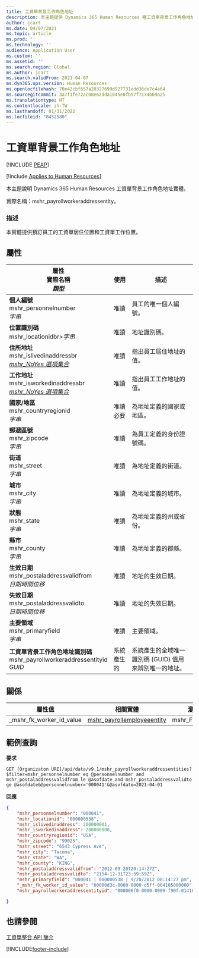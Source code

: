 ```yaml
---
title: 工資單背景工作角色地址
description: 本主題提供 Dynamics 365 Human Resources 裡工資單背景工作角色地址實體的細節和範例查詢。
author: jcart
ms.date: 04/07/2021
ms.topic: article
ms.prod: ''
ms.technology: ''
audience: Application User
ms.custom: ''
ms.assetid: ''
ms.search.region: Global
ms.author: jcart
ms.search.validFrom: 2021-04-07
ms.dyn365.ops.version: Human Resources
ms.openlocfilehash: 70e42cbf657a28327699d927731edd36de7c4a64
ms.sourcegitcommit: 3a7f1fe72ac08e62dda1045e0fb97f7174b69a25
ms.translationtype: HT
ms.contentlocale: zh-TW
ms.lasthandoff: 01/31/2022
ms.locfileid: "8452580"
---
```

# <a name="payroll-worker-address"></a>工資單背景工作角色地址


[!INCLUDE [PEAP](../includes/peap-1.md)]

[!include [Applies to Human Resources](../includes/applies-to-hr.md)]

本主題說明 Dynamics 365 Human Resources 工資單背景工作角色地址實體。

實際名稱：mshr_payrollworkeraddressentity。

### <a name="description"></a>描述

本實體提供預訂員工的工資單居住位置和工資單工作位置。

## <a name="properties"></a>屬性

| 屬性</br>**實際名稱**</br>**_類型_** | 使用 | 描述 |
| --- | --- | --- |
| **個人編號**</br>mshr_personnelnumber</br>*字串* | 唯讀 | 員工的唯一個人編號。 |
| **位置識別碼**</br>mshr_locationidbr>*字串* | 唯讀 | 地址識別碼。 |
| **住所地址**</br>mshr_islivedinaddressbr </br> *[mshr_NoYes 選項集合](hr-admin-integration-payroll-api-no-yes.md)* | 唯讀 | 指出員工居住地址的值。 |
| **工作地址** </br> mshr_isworkedinaddressbr </br>*[mshr_NoYes 選項集合](hr-admin-integration-payroll-api-no-yes.md)* | 唯讀 | 指出員工工作地址的值。 |
| **國家/地區**</br>mshr_countryregionid</br>*字串* | 唯讀</br>必要 | 為地址定義的國家或地區。 |
| **郵遞區號**</br>mshr_zipcode<br>*字串* | 唯讀 | 為員工定義的身份證號碼。 |
| **街道**</br>mshr_street</br>*字串* | 唯讀 | 為地址定義的街道。 |
| **城市**</br>mshr_city</br>*字串* | 唯讀 | 為地址定義的城市。 |
| **狀態**</br>mshr_state</br>*字串* | 唯讀 | 為地址定義的州或省份。 |
| **縣市**</br>mshr_county</br>*字串* | 唯讀 | 為地址定義的郡縣。 |
| **生效日期**</br>mshr_postaladdressvalidfrom</br>*日期時間位移* | 唯讀 | 地址的生效日期。 |
| **失效日期**</br>mshr_postaladdressvalidto</br>*日期時間位移* | 唯讀 | 地址的失效日期。 |
| **主要領域**</br>mshr_primaryfield</br>*字串* | 唯讀 | 主要領域。 |
| **工資單背景工作角色地址識別碼**</br>mshr_payrollworkeraddressentityid</br>*GUID* | 系統產生的 | 系統產生的全域唯一識別碼 (GUID) 值用來辨別唯一的地址。 |

## <a name="relations"></a>關係

| 屬性值 | 相關實體 | 瀏覽屬性 | 集合物件類型 |
| --- | --- | --- | --- |
| _mshr_fk_worker_id_value | [mshr_payrollemployeeentity](hr-admin-integration-payroll-api-payroll-employee.md) | mshr_FK_Worker_id | mshr_FK_PayrollEmployeeEntity_Address |

## <a name="example-query"></a>範例查詢

**要求**

```http
GET [Organizaton URI]/api/data/v9.1/mshr_payrollworkeraddressentities?$filter=mshr_personnelnumber eq @personnelnumber and mshr_postaladdressvalidfrom le @asofdate and mshr_postaladdressvalidto ge @asofdate&@personnelnumber='000041'&@asofdate=2021-04-01
```

**回應**

```json
{
    "mshr_personnelnumber": "000041",
    "mshr_locationid": "000000538",
    "mshr_islivedinaddress": 200000001,
    "mshr_isworkedinaddress": 200000000,
    "mshr_countryregionid": "USA",
    "mshr_zipcode": "99025",
    "mshr_street": "6543 Cypress Ave",
    "mshr_city": "Tacoma",
    "mshr_state": "WA",
    "mshr_county": "KING",
    "mshr_postaladdressvalidfrom": "2012-09-20T20:14:27Z",
    "mshr_postaladdressvalidto": "2154-12-31T23:59:59Z",
    "mshr_primaryfield": "000041 | 000000538 | 9/20/2012 08:14:27 pm",
    "_mshr_fk_worker_id_value": "00000d3c-0000-0000-d5ff-004105000000",
    "mshr_payrollworkeraddressentityid": "000006f0-0000-0000-f90f-014105000000"

}
```

## <a name="see-also"></a>也請參閱

[工資單整合 API 簡介](hr-admin-integration-payroll-api-introduction.md)

[!INCLUDE[footer-include](../includes/footer-banner.md)]
